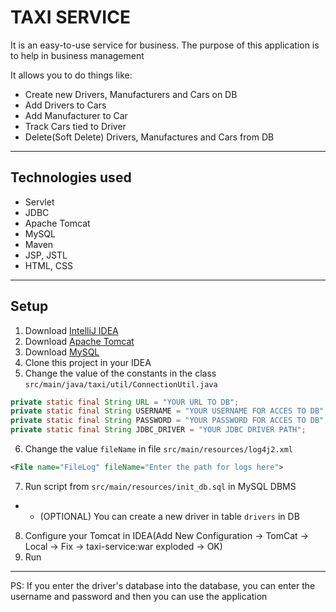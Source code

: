 # TAXI SERVICE
It is an easy-to-use service for business.
The purpose of this application is to help in business management

It allows you to do things like:
- Create new Drivers, Manufacturers and Cars on DB
- Add Drivers to Cars
- Add Manufacturer to Car
- Track Cars tied to Driver
- Delete(Soft Delete) Drivers, Manufactures and Cars from DB
- ---
## Technologies used
- Servlet
- JDBC
- Apache Tomcat
- MySQL
- Maven
- JSP, JSTL
- HTML, CSS
---
## Setup
1. Download [IntelliJ IDEA](https://www.jetbrains.com/idea/download/#section=windows)
2. Download [Apache Tomcat](https://tomcat.apache.org/download-90.cgi)
3. Download [MySQL](https://dev.mysql.com/downloads/)
4. Clone this project in your IDEA
5. Change the value of the constants in the class `src/main/java/taxi/util/ConnectionUtil.java`
```java
private static final String URL = "YOUR URL TO DB";
private static final String USERNAME = "YOUR USERNAME FOR ACCES TO DB";
private static final String PASSWORD = "YOUR PASSWORD FOR ACCES TO DB";
private static final String JDBC_DRIVER = "YOUR JDBC DRIVER PATH";
```
6. Change the value `fileName` in file `src/main/resources/log4j2.xml`
```xml
<File name="FileLog" fileName="Enter the path for logs here">
```
7. Run script from `src/main/resources/init_db.sql` in MySQL DBMS
- - (OPTIONAL) You can create a new driver in table `drivers` in DB
8. Configure your Tomcat in IDEA(Add New Configuration -> TomCat -> Local -> Fix -> taxi-service:war exploded -> OK)
9. Run
---
PS: If you enter the driver's database into the database, you can enter the username and password and then you can use the application
